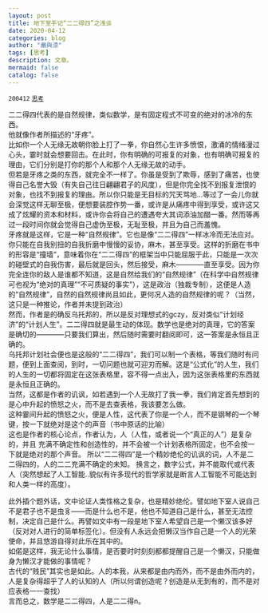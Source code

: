 ```yaml
---
layout: post
title: 地下室手记“二二得四”之浅谈
date: 2020-04-12
categories: blog
author: "嚴與渿"
tags: [思考]
description: 文章。
mermaid: false
catalog: false
---  
```

`200412` [`思考`](../../../../../archive/?tag=思考)  
  
二二得四代表的是自然规律，类似数学，是有固定程式不可变的绝对的冰冷的东西。  
他就像作者所描述的“牙疼”。  
比如你一个人无缘无故朝你脸上打了一拳，你自然心生许多愤恨，激涌的情绪漫过心头，霎时就会想要回击。在此时，你有明确的可报复的对象，也有明确可报复的理由，它们分别是打你的那个人和那个人无缘无故的动手。  
但若是牙疼之类的东西，就完全不一样了。你虽是受到了欺辱，感到了痛苦，也使得自己名誉大毁（有失自己往日翩翩君子的风度），但是你完全找不到报复泄恨的对象，也找不到报复的理由。所以你只能是无目标的咒天骂地...等过了一会儿你就会深觉这样无聊至极，便想要装腔作势一番，或许是从痛疼中得到享受，或许这又成了炫耀的资本和材料，或许你会将自己的遭遇夸大其词添油加醋一番。然而等再过一段时间你就会觉得自己虚伪至极，无耻至极，并且为自己而羞愧。  
牙疼就是这样，它是一种“自然规律”。它也是像“二二得四”一样冰冷而无法应对。你只能在自我别扭的自我折磨中慢慢的妥协，麻木，甚至享受。这样的折磨在书中的形容是“撞墙”，意味着你在“二二得四”的框架当中只能屈服于此，只能是一次次的碰壁式的自我伤害，最后就是回头，然后接受，麻木————直至享受。因为你完全连你的敌人是谁都不知道，这是自然给我们的“自然规律”（在科学中自然规律可也视为“绝对的真理”“不可质疑的事实”），这是政治（独裁专制），这便是人造的“自然规律”，自然的自然规律尚且如此，更何况人造的自然规律的呢？（当然，这只是一种推论，作者并未提到政治）  
然而，作者是的确反乌托邦的，所以是反对理想式的gczy，反对类似“计划经济”的“计划人生”。二二得四就是最生动的体现。数学也是绝对的真理，它的答案是确切的————只要我们算出，然后随时需要时翻阅即可，这一答案是永恒且正确的。  
乌托邦计划社会便也是这般的“二二得四”，我们可以制一个表格，等我们随时有问题，便到上面查阅，到时，一切问题也就可迎刃而解。这是“公式化”的人生，我们的人生的一切都将固定在这张表格里，容不得一点出入，因为这张表格里的东西就是永恒且正确的。  
当然，这都是作者的讥讽，如若遇到一个人无故打了我一拳，我们肯定首先想到的是心中升起的愤怒之火，而不是去查表格，我该要怎么做。  
这种霎间升起的愤怒之火，便是人性，这代表了你是一个人，而不是钢琴的一个琴键，按一下就绝对是这个的声音（书中原话的比喻）  
这也是作者的核心论点，作者认为，人（人性，或者说一个“真正的人”）是复杂的，并且 充满不确定性和创造性的，并不会被一个计划表格所固定，也不会按一下就是绝对的那个声音。
所以“二二得四”是一个精妙绝伦的讥讽的词，人不是二二得四的，人的二二充满不确定的未知。
换言之，数字公式，并不能取代或代表人（突然想起了人工智能..貌似有许多现代的哲学家就是断言人工智能不可能达到和人类一样的高度）。  
  
此外插个题外话，文中论证人类性格之复杂，也是精妙绝伦。譬如地下室人说自己不是君子也不是虫豸——而是什么也不是，他也不知道自己是什么，甚至无法控制，决定自己是什么。再譬如文中有一段是地下室人希望自己是一个懒汉该多好（反对对人进行的简单标签化）。但没有人永远会把懒汉当作自己是一个人的光荣使命，并且悠游自得对此乐在其中的。  
如偌是这样，我无论什么事情，是否要时时刻刻都都提醒自己是一个懒汉，只能做身为懒汉才能做的事情呢？  
古代的“贱民”其实也是如此。人的本我，从来都是由内而外，而不是由外而内的，人是复杂得超乎了人的认知的人（所以何谓创造呢？创造是从无到有的，而不是对应表格一一查找）  
言而总之，数学是二二得四，人是二二得n。